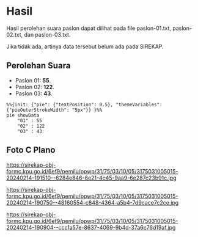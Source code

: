 # Hasil

Hasil perolehan suara paslon dapat dilihat pada file paslon-01.txt, paslon-02.txt, dan paslon-03.txt.

Jika tidak ada, artinya data tersebut belum ada pada SIREKAP.

## Perolehan Suara

 * Paslon 01: **55**.
 * Paslon 02: **122**.
 * Paslon 03: **43**.

```mermaid
%%{init: {"pie": {"textPosition": 0.5}, "themeVariables": {"pieOuterStrokeWidth": "5px"}} }%%
pie showData
    "01" : 55
    "02" : 122
    "03" : 43
```
## Foto C Plano

https://sirekap-obj-formc.kpu.go.id/6ef9/pemilu/ppwp/31/75/03/10/05/3175031005015-20240214-191510--6284e846-6e21-4c45-9aa9-6e287c23b91c.jpg

https://sirekap-obj-formc.kpu.go.id/6ef9/pemilu/ppwp/31/75/03/10/05/3175031005015-20240214-190750--48160554-c848-4364-a5b4-7d9cace7c2ce.jpg

https://sirekap-obj-formc.kpu.go.id/6ef9/pemilu/ppwp/31/75/03/10/05/3175031005015-20240214-190904--ccc1a57e-8637-4069-9b4d-37a6c76d19af.jpg
